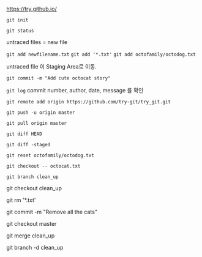 https://try.github.io/

`git init`


`git status`

untraced files = new file

`git add newfilename.txt`
`git add '*.txt'`
`git add octofamily/octodog.txt`

untraced file 이 Staging Area로 이동.



`git commit -m "Add cute octocat story"`


`git log`
commit number, author, date, message 를 확인

`git remote add origin https://github.com/try-git/try_git.git`

`git push -u origin master`

`git pull origin master`

`git diff HEAD`

`git diff -staged`

`git reset octofamily/octodog.txt`

`git checkout -- octocat.txt`

`git branch clean_up`

git checkout clean_up

git rm '*.txt'

git commit -m "Remove all the cats"

git checkout master

git merge clean_up

git branch -d clean_up

